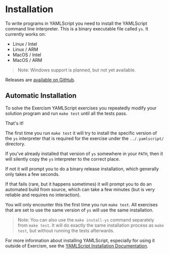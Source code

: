 Installation
============

To write programs in YAMLScript you need to install the YAMLScript command line
interpreter.
This is a binary executable file called `ys`.
It currently works on:

* Linux / Intel
* Linux / ARM
* MacOS / Intel
* MacOS / ARM

> Note: Windows support is planned, but not yet available.

Releases are [available on GitHub](
http://github.com/yaml/yamlscript/releases).


## Automatic Installation

To solve the Exercism YAMLScript exercises you repeatedly modify your solution
program and run `make test` until all the tests pass.

That's it!

The first time you run `make test` it will try to install the specific version
of the `ys` interpreter that is required for the exercise under the
`../.yamlscript/` directory.

If you've already installed that version of `ys` somewhere in your `PATH`, then
it will silently copy the `ys` interpreter to the correct place.

If not it will prompt you to do a binary release installation, which generally
only takes a few seconds.

If that fails (rare, but it happens sometimes) it will prompt you to do an
automated build from source, which can take a few minutes (but is very reliable
and requires no interaction).

You will only encounter this the first time you run `make test`.
All exercises that are set to use the same version of `ys` will use the same
installation.

> Note: You can also use the `make install-ys` command separately from `make
> test`.
> It will do exactly the same installation process as `make test`, but without
> running the tests afterwards.


For more information about installing YAMLScript, especially for using it
outside of Exercism, see the [YAMLScript Installation Documentation](
https://yamlscript.org/doc/install/).


<!-- TODO: write document

  This document should describe what the student needs to install
  to allow working on the track on their local system using the CLI.

  You can include the installation instructions in this document, but
  usually it is better to link to a resource with the official installation
  instructions, to prevent the instructions from becoming outdated.

  The contents of this document are displayed on the track's documentation
  page at `https://exercism.org/docs/tracks/yamlscript/installation`.

  See https://exercism.org/docs/building/tracks/docs for more information. -->
